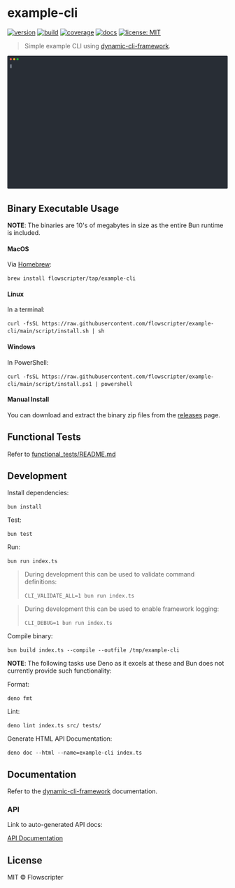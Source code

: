 # example-cli

[![version](https://img.shields.io/github/v/release/flowscripter/example-cli?sort=semver)](https://github.com/flowscripter/example-cli/releases)
[![build](https://img.shields.io/github/actions/workflow/status/flowscripter/example-cli/release-bun-executable.yml)](https://github.com/flowscripter/example-cli/actions/workflows/release-bun-executable.yml)
[![coverage](https://codecov.io/gh/flowscripter/example-cli/branch/main/graph/badge.svg?token=EMFT2938ZF)](https://codecov.io/gh/flowscripter/example-cli)
[![docs](https://img.shields.io/badge/docs-API-blue)](https://flowscripter.github.io/example-cli/index.html)
[![license: MIT](https://img.shields.io/github/license/flowscripter/example-cli)](https://github.com/flowscripter/example-cli/blob/main/LICENSE)

> Simple example CLI using
> [dynamic-cli-framework](https://github.com/flowscripter/dynamic-cli-framework).

<img width="600" src="./demo.svg" alt="example-cli demo screen recording">

## Binary Executable Usage

**NOTE**: The binaries are 10's of megabytes in size as the entire Bun runtime
is included.

#### MacOS

Via [Homebrew](https://brew.sh/):

`brew install flowscripter/tap/example-cli`

#### Linux

In a terminal:

`curl -fsSL https://raw.githubusercontent.com/flowscripter/example-cli/main/script/install.sh | sh`

#### Windows

In PowerShell:

`curl -fsSL https://raw.githubusercontent.com/flowscripter/example-cli/main/script/install.ps1 | powershell`

#### Manual Install

You can download and extract the binary zip files from the
[releases](https://github.com/flowscripter/example-cli/releases) page.

## Functional Tests

Refer to [functional_tests/README.md](functional_tests/README.md)

## Development

Install dependencies:

`bun install`

Test:

`bun test`

Run:

`bun run index.ts`

> During development this can be used to validate command definitions:
>
> `CLI_VALIDATE_ALL=1 bun run index.ts`

> During development this can be used to enable framework logging:
>
> `CLI_DEBUG=1 bun run index.ts`

Compile binary:

`bun build index.ts --compile --outfile /tmp/example-cli`

**NOTE**: The following tasks use Deno as it excels at these and Bun does not
currently provide such functionality:

Format:

`deno fmt`

Lint:

`deno lint index.ts src/ tests/`

Generate HTML API Documentation:

`deno doc --html --name=example-cli index.ts`

## Documentation

Refer to the
[dynamic-cli-framework](https://github.com/flowscripter/dynamic-cli-framework)
documentation.

### API

Link to auto-generated API docs:

[API Documentation](https://flowscripter.github.io/example-cli/index.html)

## License

MIT © Flowscripter

